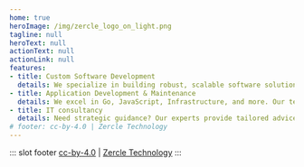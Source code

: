 ```yaml
---
home: true
heroImage: /img/zercle_logo_on_light.png
tagline: null
heroText: null
actionText: null
actionLink: null
features:
- title: Custom Software Development
  details: We specialize in building robust, scalable software solutions. From web applications to mobile apps, we’ve got you covered.
- title: Application Development & Maintenance
  details: We excel in Go, JavaScript, Infrastructure, and more. Our team stays up-to-date with the latest frameworks and tools.
- title: IT consultancy
  details: Need strategic guidance? Our experts provide tailored advice to optimize your technology stack and drive growth.
# footer: cc-by-4.0 | Zercle Technology
---
```


::: slot footer
[cc-by-4.0](https://creativecommons.org/licenses/by/4.0/) | [Zercle Technology](https://github.com/zercle)
:::